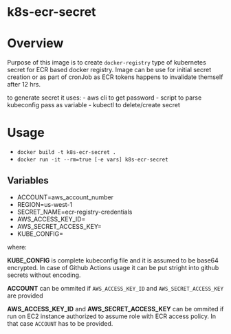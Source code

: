 k8s-ecr-secret
==============

# Overview

Purpose of this image is to create `docker-registry` type of kubernetes secret for ECR based docker registry. Image can be use for initial secret creation or as part of cronJob as ECR tokens happens to invalidate themself after 12 hrs.

to generate secret it uses:
    - aws cli to get password
    - script to parse kubeconfig pass as variable
    - kubectl to delete/create secret

# Usage

  - `docker build -t k8s-ecr-secret .`
  - `docker run -it --rm=true [-e vars] k8s-ecr-secret`

## Variables

  - ACCOUNT=aws_account_number
  -	REGION=us-west-1
  -	SECRET_NAME=ecr-registry-credentials
  -	AWS_ACCESS_KEY_ID=
  -	AWS_SECRET_ACCESS_KEY=
  -	KUBE_CONFIG=

where:

**KUBE_CONFIG** is complete kubeconfig file and it is assumed to be base64 encrypted. In case of Github Actions usage it can be put stright into github secrets without encoding.

**ACCOUNT** can be ommited if `AWS_ACCESS_KEY_ID` and `AWS_SECRET_ACCESS_KEY` are provided

**AWS_ACCESS_KEY_ID** and **AWS_SECRET_ACCESS_KEY** can be ommited if run on EC2 instance authorized to assume role with ECR access policy. In that case `ACCOUNT` has to be provided.

